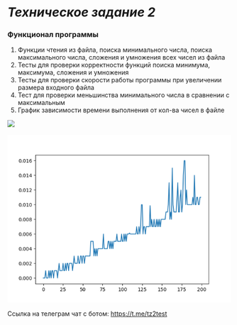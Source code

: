 ***Техническое задание 2***
=
### Функционал программы
1. Функции чтения из файла, поиска минимального числа, поиска максимального числа, сложения и умножения всех чисел из файла
2. Тесты для проверки корректности функций поиска минимума, максимума, сложения и умножения
3. Тесты для проверки скорости работы программы при увеличении размера входного файла
4. Тест для проверки меньшинства минимального числа в сравнении с максимальным
5. График зависимости времени выполнения от кол-ва чисел в файле

![](https://github.com/maxturyev/HSE_TP/actions/workflows/main.yml/badge.svg?branch=develop)

![](Figure_1.png)

Ссылка на телеграм чат с ботом: https://t.me/tz2test
